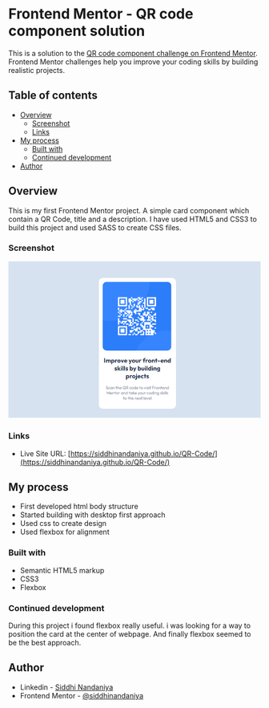 # Frontend Mentor - QR code component solution

This is a solution to the [QR code component challenge on Frontend Mentor](https://www.frontendmentor.io/challenges/qr-code-component-iux_sIO_H). Frontend Mentor challenges help you improve your coding skills by building realistic projects. 

## Table of contents

- [Overview](#overview)
  - [Screenshot](#screenshot)
  - [Links](#links)
- [My process](#my-process)
  - [Built with](#built-with)
  - [Continued development](#continued-development)
- [Author](#author)


## Overview
This is my first Frontend Mentor project. A simple card component which contain a QR Code, title and a description. I have used HTML5 and CSS3 to build this project and used SASS to create CSS files.

### Screenshot

![](./Screenshot.png)


### Links

<!-- - Solution URL: [Add solution URL here](https://your-solution-url.com) -->
- Live Site URL: [https://siddhinandaniya.github.io/QR-Code/](https://siddhinandaniya.github.io/QR-Code/)

## My process

- First developed html body structure
- Started building with desktop first approach
- Used css to create design
- Used flexbox for alignment


### Built with

- Semantic HTML5 markup
- CSS3
- Flexbox


### Continued development

During this project i found flexbox really useful. i was looking for a way to position the card at the center of webpage. And finally flexbox seemed to be the best approach.

## Author

- Linkedin - [Siddhi Nandaniya](https://www.linkedin.com/in/siddhie/)
- Frontend Mentor - [@siddhinandaniya](https://www.frontendmentor.io/profile/Siddhie)

